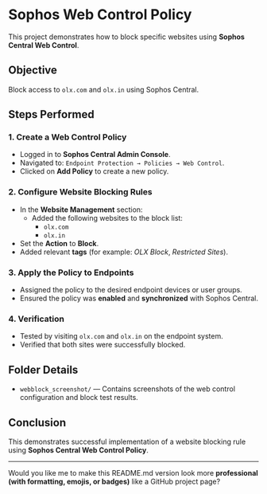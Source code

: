 # Sophos Web Control Policy

This project demonstrates how to block specific websites using **Sophos Central Web Control**.

## Objective
Block access to `olx.com` and `olx.in` using Sophos Central.

## Steps Performed

### 1. Create a Web Control Policy
- Logged in to **Sophos Central Admin Console**.
- Navigated to: `Endpoint Protection → Policies → Web Control`.
- Clicked on **Add Policy** to create a new policy.

### 2. Configure Website Blocking Rules
- In the **Website Management** section:
  - Added the following websites to the block list:
    - `olx.com`
    - `olx.in`
- Set the **Action** to **Block**.
- Added relevant **tags** (for example: *OLX Block*, *Restricted Sites*).

### 3. Apply the Policy to Endpoints
- Assigned the policy to the desired endpoint devices or user groups.
- Ensured the policy was **enabled** and **synchronized** with Sophos Central.

### 4. Verification
- Tested by visiting `olx.com` and `olx.in` on the endpoint system.
- Verified that both sites were successfully blocked.

## Folder Details
- `webblock_screenshot/` — Contains screenshots of the web control configuration and block test results.

## Conclusion
This demonstrates successful implementation of a website blocking rule using **Sophos Central Web Control Policy**.

---

Would you like me to make this README.md version look more **professional (with formatting, emojis, or badges)** like a GitHub project page?


